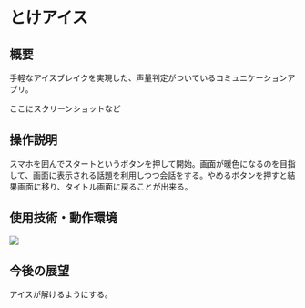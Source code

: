 # とけアイス

## 概要
手軽なアイスブレイクを実現した、声量判定がついているコミュニケーションアプリ。

ここにスクリーンショットなど

## 操作説明
スマホを囲んでスタートというボタンを押して開始。画面が暖色になるのを目指して、画面に表示される話題を利用しつつ会話をする。やめるボタンを押すと結果画面に移り、タイトル画面に戻ることが出来る。

## 使用技術・動作環境
<img src="https://img.shields.io/badge/-Flutter-02569B.svg?logo=flutter&style=plastic">


## 今後の展望
アイスが解けるようにする。
